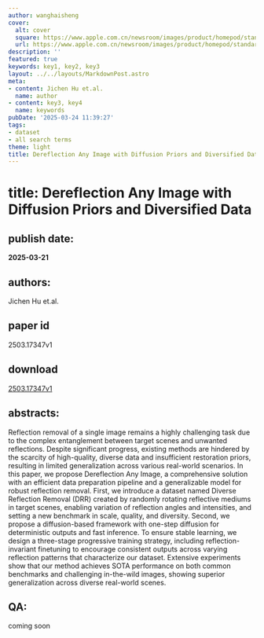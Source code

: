 ```yaml
---
author: wanghaisheng
cover:
  alt: cover
  square: https://www.apple.com.cn/newsroom/images/product/homepod/standard/Apple-HomePod-hero-230118_big.jpg.large_2x.jpg
  url: https://www.apple.com.cn/newsroom/images/product/homepod/standard/Apple-HomePod-hero-230118_big.jpg.large_2x.jpg
description: ''
featured: true
keywords: key1, key2, key3
layout: ../../layouts/MarkdownPost.astro
meta:
- content: Jichen Hu et.al.
  name: author
- content: key3, key4
  name: keywords
pubDate: '2025-03-24 11:39:27'
tags:
- dataset
- all search terms
theme: light
title: Dereflection Any Image with Diffusion Priors and Diversified Data
---
```


# title: Dereflection Any Image with Diffusion Priors and Diversified Data 
## publish date: 
**2025-03-21** 
## authors: 
  Jichen Hu et.al. 
## paper id
2503.17347v1
## download
[2503.17347v1](http://arxiv.org/abs/2503.17347v1)
## abstracts:
Reflection removal of a single image remains a highly challenging task due to the complex entanglement between target scenes and unwanted reflections. Despite significant progress, existing methods are hindered by the scarcity of high-quality, diverse data and insufficient restoration priors, resulting in limited generalization across various real-world scenarios. In this paper, we propose Dereflection Any Image, a comprehensive solution with an efficient data preparation pipeline and a generalizable model for robust reflection removal. First, we introduce a dataset named Diverse Reflection Removal (DRR) created by randomly rotating reflective mediums in target scenes, enabling variation of reflection angles and intensities, and setting a new benchmark in scale, quality, and diversity. Second, we propose a diffusion-based framework with one-step diffusion for deterministic outputs and fast inference. To ensure stable learning, we design a three-stage progressive training strategy, including reflection-invariant finetuning to encourage consistent outputs across varying reflection patterns that characterize our dataset. Extensive experiments show that our method achieves SOTA performance on both common benchmarks and challenging in-the-wild images, showing superior generalization across diverse real-world scenes.
## QA:
coming soon

